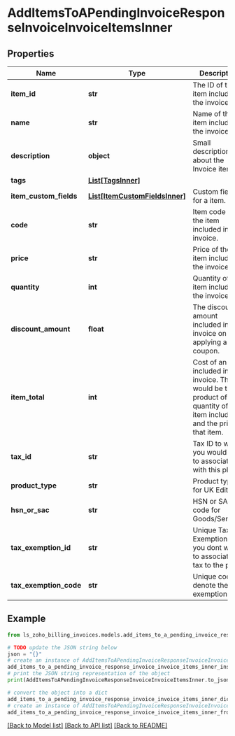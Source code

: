 # AddItemsToAPendingInvoiceResponseInvoiceInvoiceItemsInner


## Properties

Name | Type | Description | Notes
------------ | ------------- | ------------- | -------------
**item_id** | **str** | The ID of the item included in the invoice. | [optional] 
**name** | **str** | Name of the item included in the invoice. | [optional] 
**description** | **object** | Small description about the Invoice item. | [optional] 
**tags** | [**List[TagsInner]**](TagsInner.md) |  | [optional] 
**item_custom_fields** | [**List[ItemCustomFieldsInner]**](ItemCustomFieldsInner.md) | Custom fields for a item. | [optional] 
**code** | **str** | Item code of the item included in the invoice. | [optional] 
**price** | **str** | Price of the item included in the invoice. | [optional] 
**quantity** | **int** | Quantity of the item included in the invoice. | [optional] 
**discount_amount** | **float** | The discount amount included in an invoice on applying a coupon. | [optional] 
**item_total** | **int** | Cost of an item included in the invoice. This would be the product of quantity of the item included and the price of that item. | [optional] 
**tax_id** | **str** | Tax ID to which you would like to associate with this plan. | [optional] 
**product_type** | **str** | Product type for UK Edition. | [optional] 
**hsn_or_sac** | **str** | HSN or SAC code for Goods/Services | [optional] 
**tax_exemption_id** | **str** | Unique Tax Exemption ID if you dont want to associate a tax to the plan. | [optional] 
**tax_exemption_code** | **str** | Unique code to denote the tax exemption. | [optional] 

## Example

```python
from ls_zoho_billing_invoices.models.add_items_to_a_pending_invoice_response_invoice_invoice_items_inner import AddItemsToAPendingInvoiceResponseInvoiceInvoiceItemsInner

# TODO update the JSON string below
json = "{}"
# create an instance of AddItemsToAPendingInvoiceResponseInvoiceInvoiceItemsInner from a JSON string
add_items_to_a_pending_invoice_response_invoice_invoice_items_inner_instance = AddItemsToAPendingInvoiceResponseInvoiceInvoiceItemsInner.from_json(json)
# print the JSON string representation of the object
print(AddItemsToAPendingInvoiceResponseInvoiceInvoiceItemsInner.to_json())

# convert the object into a dict
add_items_to_a_pending_invoice_response_invoice_invoice_items_inner_dict = add_items_to_a_pending_invoice_response_invoice_invoice_items_inner_instance.to_dict()
# create an instance of AddItemsToAPendingInvoiceResponseInvoiceInvoiceItemsInner from a dict
add_items_to_a_pending_invoice_response_invoice_invoice_items_inner_from_dict = AddItemsToAPendingInvoiceResponseInvoiceInvoiceItemsInner.from_dict(add_items_to_a_pending_invoice_response_invoice_invoice_items_inner_dict)
```
[[Back to Model list]](../README.md#documentation-for-models) [[Back to API list]](../README.md#documentation-for-api-endpoints) [[Back to README]](../README.md)


